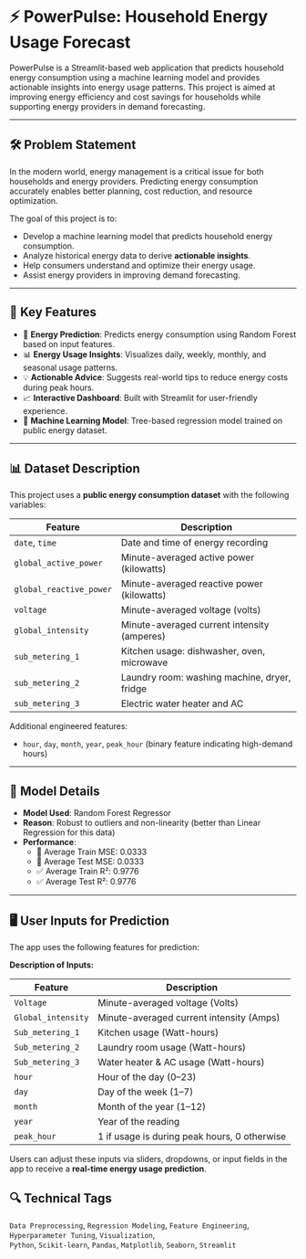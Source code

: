 # ⚡ PowerPulse: Household Energy Usage Forecast

PowerPulse is a Streamlit-based web application that predicts household energy consumption using a machine learning model and provides actionable insights into energy usage patterns. This project is aimed at improving energy efficiency and cost savings for households while supporting energy providers in demand forecasting.

---

## 🛠 Problem Statement

In the modern world, energy management is a critical issue for both households and energy providers. Predicting energy consumption accurately enables better planning, cost reduction, and resource optimization.

The goal of this project is to:
- Develop a machine learning model that predicts household energy consumption.
- Analyze historical energy data to derive **actionable insights**.
- Help consumers understand and optimize their energy usage.
- Assist energy providers in improving demand forecasting.

---

## 🎯 Key Features

- 🔋 **Energy Prediction**: Predicts energy consumption using Random Forest based on input features.
- 📊 **Energy Usage Insights**: Visualizes daily, weekly, monthly, and seasonal usage patterns.
- 💡 **Actionable Advice**: Suggests real-world tips to reduce energy costs during peak hours.
- 📈 **Interactive Dashboard**: Built with Streamlit for user-friendly experience.
- 🧠 **Machine Learning Model**: Tree-based regression model trained on public energy dataset.

---

## 📊 Dataset Description

This project uses a **public energy consumption dataset** with the following variables:

| Feature               | Description                                                                                   |
|----------------------|-----------------------------------------------------------------------------------------------|
| `date`, `time`       | Date and time of energy recording                                                             |
| `global_active_power`| Minute-averaged active power (kilowatts)                                                      |
| `global_reactive_power`| Minute-averaged reactive power (kilowatts)                                                 |
| `voltage`            | Minute-averaged voltage (volts)                                                               |
| `global_intensity`   | Minute-averaged current intensity (amperes)                                                   |
| `sub_metering_1`     | Kitchen usage: dishwasher, oven, microwave                                                   |
| `sub_metering_2`     | Laundry room: washing machine, dryer, fridge                                                 |
| `sub_metering_3`     | Electric water heater and AC                                                                 |

Additional engineered features:
- `hour`, `day`, `month`, `year`, `peak_hour` (binary feature indicating high-demand hours)

---

## 🧠 Model Details

- **Model Used**: Random Forest Regressor  
- **Reason**: Robust to outliers and non-linearity (better than Linear Regression for this data)
- **Performance**:
  - 🔹 Average Train MSE: 0.0333
  - 🔹 Average Test MSE: 0.0333
  - ✅ Average Train R²: 0.9776
  - ✅ Average Test R²: 0.9776

---

## 🖥 User Inputs for Prediction

The app uses the following features for prediction:


**Description of Inputs:**

| Feature            | Description                                                       |
|--------------------|-------------------------------------------------------------------|
| `Voltage`          | Minute-averaged voltage (Volts)                                  |
| `Global_intensity` | Minute-averaged current intensity (Amps)                         |
| `Sub_metering_1`   | Kitchen usage (Watt-hours)                                       |
| `Sub_metering_2`   | Laundry room usage (Watt-hours)                                  |
| `Sub_metering_3`   | Water heater & AC usage (Watt-hours)                             |
| `hour`             | Hour of the day (0–23)                                           |
| `day`              | Day of the week (1–7)                                            |
| `month`            | Month of the year (1–12)                                         |
| `year`             | Year of the reading                                              |
| `peak_hour`        | 1 if usage is during peak hours, 0 otherwise                     |

Users can adjust these inputs via sliders, dropdowns, or input fields in the app to receive a **real-time energy usage prediction**.


## 🔍 Technical Tags

`Data Preprocessing`, `Regression Modeling`, `Feature Engineering`,  
`Hyperparameter Tuning`, `Visualization`,  
`Python`, `Scikit-learn`, `Pandas`, `Matplotlib`, `Seaborn`, `Streamlit`


